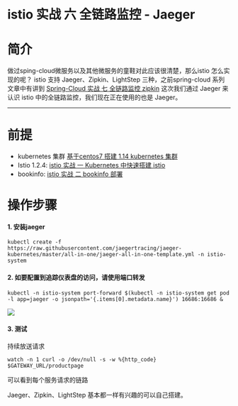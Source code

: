# istio 实战 六 全链路监控 - Jaeger

# 简介
做过sping-cloud微服务以及其他微服务的童鞋对此应该很清楚，那么istio 怎么实现的呢？
istio 支持 Jaeger、Zipkin、LightStep 三种，之前spring-cloud 系列文章中有讲到
[ Spring-Cloud 实战 七 全链路监控 zipkin](https://blog.csdn.net/weixin_41806245/article/details/98041920)
这次我们通过 Jaeger 来认识 istio 中的全链路监控，我们现在正在使用的也是 Jaeger。

-------

# 前提
- kubernetes 集群  [基于centos7 搭建 1.14 kubernetes 集群](https://blog.csdn.net/weixin_41806245/article/details/89381752)
-  Istio 1.2.4: [istio 实战 一 Kubernetes 中快速搭建 istio](https://blog.csdn.net/weixin_41806245/article/details/99589663)
-  bookinfo:  [istio 实战 二 bookinfo 部署](https://blog.csdn.net/weixin_41806245/article/details/99589830)

# 操作步骤
#### 1. 安装jaeger
```
kubectl create -f https://raw.githubusercontent.com/jaegertracing/jaeger-kubernetes/master/all-in-one/jaeger-all-in-one-template.yml -n istio-system
```

#### 2. 如要配置到追踪仪表盘的访问，请使用端口转发
```
kubectl -n istio-system port-forward $(kubectl -n istio-system get pod -l app=jaeger -o jsonpath='{.items[0].metadata.name}') 16686:16686 &
```

![](https://github.com/xiliangMa/mscloud/blob/master/images/istio/istio-jaeger.png)

#### 3. 测试
持续放送请求
```
watch -n 1 curl -o /dev/null -s -w %{http_code} $GATEWAY_URL/productpage
```
可以看到每个服务请求的链路

Jaeger、Zipkin、LightStep 基本都一样有兴趣的可以自己搭建。